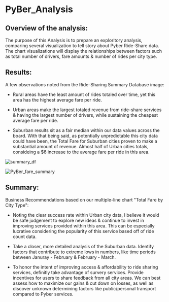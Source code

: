 # PyBer_Analysis

## Overview of the analysis: 
The purpose of this Analysis is to prepare an exploritory analysis, comparing several visualization to tell story about Pyber Ride-Share data. The chart visualizations will display the relationships between factors such as total number of drivers, fare amounts & number of rides per city type. 

## Results: 

A few observations noted from the Ride-Sharing Summary Database image:
* Rural areas have the least amount of rides totaled over time, yet this area has the highest average fare per ride. 

* Urban areas make the largest totaled revenue from ride-share services & having the largest number of drivers,  while sustaining the cheapest average fare per ride. 

* Suburban results sit as a fair median within our data values across the board. With that being said, as potentially unpredictable this city data could have been, the Total Fare for Suburban cities proven to make a substantial amount of revenue. Almost half of Urban cities totals, consideing a $6 increase to the average fare per ride in this area. 

![summary_df](https://user-images.githubusercontent.com/91990957/147362039-0a4967b7-d8eb-4146-bf09-72535717a8e9.png)


![PyBer_fare_summary](https://user-images.githubusercontent.com/91990957/147361648-9b31263b-f197-490a-9f9d-d39d500c9d61.png)


## Summary: 
Business Recommendations based on our multiple-line chart "Total Fare by City Type": 
* Noting the clear success rate within Urban city data, I believe it would be safe judgement to explore new ideas & continue to invest in improving services provided within this area. This can be especially lucrative considering the popularity of this service based off of ride count data. 

* Take a closer, more detailed analysis of the Suburban data. Identify factors that contribute to extreme lows in numbers, like time periods between Januray - February & February - March. 

* To honor the intent of improving access & affordability to ride sharing services, definitly take advantage of survery services. Provide incentives for users to share feedback from all city areas. We can best assess how to maximize our gains & cut down on losses, as well as discover unknown determining factors like public/personal transport compared to Pyber services. 
